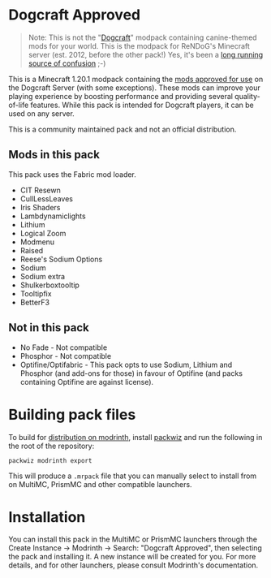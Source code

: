 # Dogcraft Approved
> Note: This is not the "[Dogcraft](https://modrinth.com/modpack/dogcraft-official)" modpack containing canine-themed mods for your world. This is the modpack for ReNDoG's Minecraft server (est. 2012, before the other pack!) Yes, it's been a [long running source of confusion](https://dogcraft.net/wiki/Frequently_Asked_Questions) ;-)

This is a Minecraft 1.20.1 modpack containing the [mods approved for use](https://dogcraft.net/wiki/Rules/Mods_policy) on the Dogcraft Server (with some exceptions). These mods can improve your playing experience by boosting performance and providing several quality-of-life features. While this pack is intended for Dogcraft players, it can be used on any server.

This is a community maintained pack and not an official distribution.

## Mods in this pack
This pack uses the Fabric mod loader.
* CIT Resewn
* CullLessLeaves
* Iris Shaders
* Lambdynamiclights
* Lithium
* Logical Zoom
* Modmenu
* Raised
* Reese's Sodium Options
* Sodium
* Sodium extra
* Shulkerboxtooltip
* Tooltipfix
* BetterF3

## Not in this pack
* No Fade - Not compatible
* Phosphor - Not compatible
* Optifine/Optifabric - This pack opts to use Sodium, Lithium and Phosphor (and add-ons for those) in favour of Optifine (and packs containing Optifine are against license).

# Building pack files
To build for [distribution on modrinth](https://modrinth.com/modpack/dogcraft), install [packwiz](https://github.com/packwiz/packwiz) and run the following in the root of the repository:
```shell
packwiz modrinth export
```
This will produce a `.mrpack` file that you can manually select to install from on MultiMC, PrismMC and other compatible launchers.

# Installation
You can install this pack in the MultiMC or PrismMC launchers through the Create Instance → Modrinth → Search: "Dogcraft Approved", then selecting the pack and installing it. A new instance will be created for you. For more details, and for other launchers, please consult Modrinth's documentation.